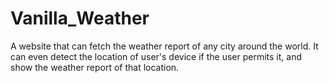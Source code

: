 # Vanilla_Weather
A website that can fetch the weather report of any city around the world. It can even detect the location of user's device if the user permits it, and show the weather report of that location.
